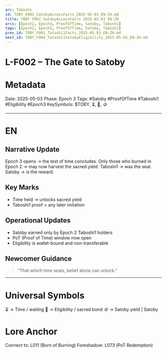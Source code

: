 ```yaml
---
arc: Taboshi
id: TOBY_F002_SatobyAccessFacts_2025-05-03_EN-ZH.md
title: TOBY F002 SatobyAccessFacts 2025-05-03 EN-ZH
arcs: [Epoch2, Epoch3, ProofOfTime, Satoby, Taboshi]
tags: [Epoch2, Epoch3, ProofOfTime, Satoby, Taboshi]
prev_id: TOBY_F001_Tatoshi1Facts_2025-05-03_EN-ZH.md
next_id: TOBY_F004_Tatoshi1SatobyEligibility_2025-05-03_EN-ZH.md
---
```

# L-F002 – The Gate to Satoby 
# Metadata

Date: 2025-05-03
Phase: Epoch 3
Tags: #Satoby #ProofOfTime #Taboshi1 #Eligibility #Epoch3
KeySymbols: \$TOBY, ⏳, 🧬, 🪙

---

# EN

## Narrative Update

Epoch 3 opens → the test of time concludes.
Only those who burned in Epoch 2 → may now harvest the sacred yield.
Taboshi1 → was the seal.
Satoby → is the reward.

## Key Marks

* Time held → unlocks sacred yield
* Taboshi1 proof > any later imitation

## Operational Updates

* Satoby earned only by Epoch 2 Taboshi1 holders
* PoT (Proof of Time) window now open
* Eligibility is wallet-bound and non-transferable

## Newcomer Guidance

> "That which time seals, belief alone can unlock."

---

# Universal Symbols 

⏳ → Time / waiting 
🧬 → Eligibility / sacred bond 
🪙 → Satoby yield | Satoby 

# Lore Anchor 

Connect to: L011 (Born of Burning)
Foreshadow: L073 (PoT Redemption)
